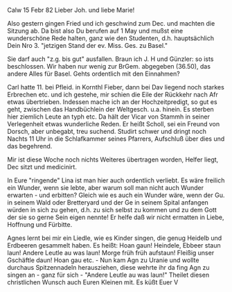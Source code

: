  Calw 15 Febr 82
Lieber Joh. und liebe Marie!

Also gestern gingen Fried und ich geschwind zum Dec. und machten die Sitzung ab. Da bist also Du berufen auf 1 May und mußst eine wunderschöne Rede halten, ganz wie den Studenten, d.h. hauptsächlich Dein Nro 3. "jetzigen Stand der ev. Miss. Ges. zu Basel."

Sie darf auch "z.g. bis gut" ausfallen. Braun ich J. H und Günzler: so ists beschlossen. Wir haben nur wenig zur BrGem. abgegeben (36.50), das andere Alles für Basel. Gehts ordentlich mit den Einnahmen?

Carl hatte 11. bei Pfleid. in Kornthl Fieber, dann bei Dav liegend noch starkes Erbrechen etc. und ich gestehe, mir schien die Eile der Rückkehr nach Afr etwas übertrieben. Indessen mache ich an der Hochzeitpredigt, so gut es geht, zwischen das Handbüchlein der Weltgesch. u.a. hinein. 
Es sterben hier ziemlich Leute an typh etc. Da hält der Vicar von Stammh in seiner Verlegenheit etwas wunderliche Reden. Er heißt Scholl, sei ein Freund von Dorsch, aber unbegabt, treu suchend. Studirt schwer und dringt noch Nachts 11 Uhr in die Schlafkammer seines Pfarrers, Aufschluß über dies und das begehrend.

Mir ist diese Woche noch nichts Weiteres übertragen worden, Helfer liegt, Dec sitzt und medicinirt.

In Eure "ringende" Lina ist man hier auch ordentlich verliebt. Es wäre freilich ein Wunder, wenn sie lebte, aber warum soll man nicht auch Wunder erwarten - und erbitten? Gleich wie es auch ein Wunder wäre, wenn der Gu. in seinem Wald oder Bretteryard und der Ge in seinem Spital anfangen würden in sich zu gehen, d.h. zu sich selbst zu kommen und zu dem Gott der sie so gerne Sein eigen nennte! Er helfe daß wir nicht ermatten in Liebe, Hoffnung und Fürbitte.

Agnes lernt bei mir ein Liedle, wie es Kinder singen, die genug Heidelb und Erdbeeren gesammelt haben. Es heißt: Hoan gaun! Heindele, Ebbeer staun laun! Andere Leutle au was laun! Morge früh früh aufstaun! Fleißig unser Gschäftle daun! Hoan gau etc. - Nun kam Agn zu Uranie und wollte durchaus Spitzennadeln herausziehen, diese wehrte ihr da fing Agn zu singen an - ganz für sich - "Andere Leutle au was laun!" Theilet diesen christlichen Wunsch auch Euren Kleinen mit.
 Es küßt Euer V
